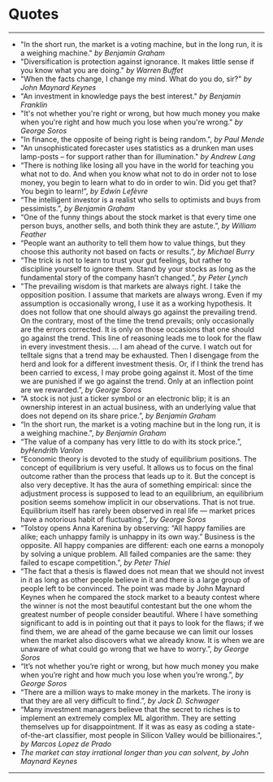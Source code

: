 # Quotes
***

- "In the short run, the market is a voting machine, but in the long run, it is a weighing machine." *by Benjamin Graham*
- "Diversification is protection against ignorance. It makes little sense if you know what you are doing." *by Warren Buffet*
- "When the facts change, I change my mind. What do you do, sir?" *by John Maynard Keynes*
- "An investment in knowledge pays the best interest." *by Benjamin Franklin*
- "It's not whether you're right or wrong, but how much money you make when you're right and how much you lose when you're wrong." *by George Soros*
- "In finance, the opposite of being right is being random.", *by Paul Mende*
- "An unsophisticated forecaster uses statistics as a drunken man uses lamp-posts – for support rather than for illumination." *by Andrew Lang*
- “There is nothing like losing all you have in the world for teaching you what not to do. And when you know what not to do in order not to lose money, you begin to learn what to do in order to win. Did you get that? You begin to learn!”, *by Edwin Lefèvre*
- “The intelligent investor is a realist who sells to optimists and buys from pessimists.”, *by Benjamin Graham*
- “One of the funny things about the stock market is that every time one person buys, another sells, and both think they are astute.”, *by William Feather*
- “People want an authority to tell them how to value things, but they choose this authority not based on facts or results.”, *by Michael Burry*
- “The trick is not to learn to trust your gut feelings, but rather to discipline yourself to ignore them. Stand by your stocks as long as the fundamental story of the company hasn’t changed.”, *by Peter Lynch*
- "The prevailing wisdom is that markets are always right. I take the opposition position. I assume that markets are always wrong. Even if my assumption is occasionally wrong, I use it as a working hypothesis. It does not follow that one should always go against the prevailing trend. On the contrary, most of the time the trend prevails; only occasionally are the errors corrected. It is only on those occasions that one should go against the trend. This line of reasoning leads me to look for the flaw in every investment thesis. … I am ahead of the curve. I watch out for telltale signs that a trend may be exhausted. Then I disengage from the herd and look for a different investment thesis. Or, if I think the trend has been carried to excess, I may probe going against it. Most of the time we are punished if we go against the trend. Only at an inflection point are we rewarded.”, *by George Soros*
- “A stock is not just a ticker symbol or an electronic blip; it is an ownership interest in an actual business, with an underlying value that does not depend on its share price.”, *by Benjamin Graham*
- “In the short run, the market is a voting machine but in the long run, it is a weighing machine.”, *by Benjamin Graham*
- “The value of a company has very little to do with its stock price.”, *byHendrith Vanlon*
- “Economic theory is devoted to the study of equilibrium positions. The concept of equilibrium is very useful. It allows us to focus on the final outcome rather than the process that leads up to it. But the concept is also very deceptive. It has the aura of something empirical: since the adjustment process is supposed to lead to an equilibrium, an equilibrium position seems somehow implicit in our observations. That is not true. Equilibrium itself has rarely been observed in real life — market prices have a notorious habit of fluctuating.”, *by George Soros*
- “Tolstoy opens Anna Karenina by observing: “All happy families are alike; each unhappy family is unhappy in its own way.” Business is the opposite. All happy companies are different: each one earns a monopoly by solving a unique problem. All failed companies are the same: they failed to escape competition.”, *by Peter Thiel*
- “The fact that a thesis is flawed does not mean that we should not invest in it as long as other people believe in it and there is a large group of people left to be convinced. The point was made by John Maynard Keynes when he compared the stock market to a beauty contest where the winner is not the most beautiful contestant but the one whom the greatest number of people consider beautiful. Where I have something significant to add is in pointing out that it pays to look for the flaws; if we find them, we are ahead of the game because we can limit our losses when the market also discovers what we already know. It is when we are unaware of what could go wrong that we have to worry.”, *by George Soros*
- “It’s not whether you’re right or wrong, but how much money you make when you’re right and how much you lose when you’re wrong.”, *by George Soros*
- “There are a million ways to make money in the markets. The irony is that they are all very difficult to find.”, *by Jack D. Schwager*
- “Many investment managers believe that the secret to riches is to implement an extremely complex ML algorithm. They are setting themselves up for disappointment. If it was as easy as coding a state-of-the-art classifier, most people in Silicon Valley would be billionaires.”, *by Marcos Lopez de Prado*
- *The market can stay irrational longer than you can solvent*, *by John Maynard Keynes*
***
